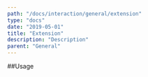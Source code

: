 ```yaml
---
path: "/docs/interaction/general/extension"
type: "docs"
date: "2019-05-01"
title: "Extension"
description: "Description"
parent: "General"
---
```


##Usage

<demo>
  <div class="demo-item" data-iframe="demos/docs/interaction/general/jumptocontent" data-name="jumptocontent">
  </div>
</demo>
